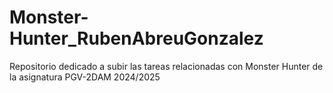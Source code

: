 # Monster-Hunter_RubenAbreuGonzalez
Repositorio  dedicado a subir las tareas relacionadas con Monster Hunter de la asignatura PGV-2DAM 2024/2025
